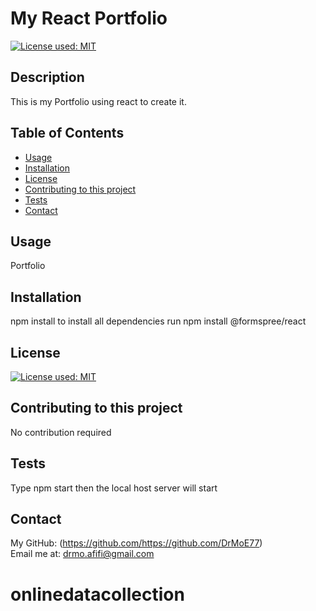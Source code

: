 # My React Portfolio
  [![License used: MIT](https://img.shields.io/badge/License-MIT-yellow.svg)](https://opensource.org/licenses/MIT)

  ## Description
  This is my Portfolio using react to create it.

  ## Table of Contents
  * [Usage](#usage)
  * [Installation](#installation)
  * [License](#license)
  * [Contributing to this project](#contributions)
  * [Tests](#tests)
  * [Contact](#contact)
  
  ## Usage
  Portfolio

  ## Installation 
  npm install to install all dependencies
  run npm install @formspree/react

  ## License
  [![License used: MIT](https://img.shields.io/badge/License-MIT-yellow.svg)](https://opensource.org/licenses/MIT)

  ## Contributing to this project
  No contribution required

  ## Tests
  Type npm start then the local host server will start

  ## Contact
  My GitHub: (https://github.com/https://github.com/DrMoE77) <br>
  Email me at: drmo.afifi@gmail.com
# onlinedatacollection
